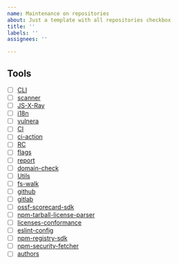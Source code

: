 ```yaml
---
name: Maintenance on repositories
about: Just a template with all repositories checkbox
title: ''
labels: ''
assignees: ''

---
```


## Tools

- [ ] [CLI](https://github.com/NodeSecure/cli)
- [ ] [scanner](https://github.com/NodeSecure/scanner)
- [ ] [JS-X-Ray](https://github.com/NodeSecure/js-x-ray)
- [ ] [i18n](https://github.com/NodeSecure/i18n)
- [ ] [vulnera](https://github.com/NodeSecure/vulnera)
- [ ] [CI](https://github.com/NodeSecure/ci)
- [ ] [ci-action](https://github.com/NodeSecure/ci-action)
- [ ] [RC](https://github.com/NodeSecure/rc)
- [ ] [flags](https://github.com/NodeSecure/flags)
- [ ] [report](https://github.com/NodeSecure/report)
- [ ] [domain-check](https://github.com/NodeSecure/Domain-check)
- [ ] [Utils](https://github.com/NodeSecure/Utils)
- [ ] [fs-walk](https://github.com/NodeSecure/fs-walk)
- [ ] [github](https://github.com/NodeSecure/github)
- [ ] [gitlab](https://github.com/NodeSecure/gitlab)
- [ ] [ossf-scorecard-sdk](https://github.com/NodeSecure/ossf-scorecard-sdk)
- [ ] [npm-tarball-license-parser](https://github.com/NodeSecure/npm-tarball-license-parser)
- [ ] [licenses-conformance](https://github.com/NodeSecure/licenses-conformance)
- [ ] [eslint-config](https://github.com/NodeSecure/eslint-config)
- [ ] [npm-registry-sdk](https://github.com/NodeSecure/npm-registry-sdk)
- [ ] [npm-security-fetcher](https://github.com/NodeSecure/npm-security-fetcher)
- [ ] [authors](https://github.com/NodeSecure/authors)
